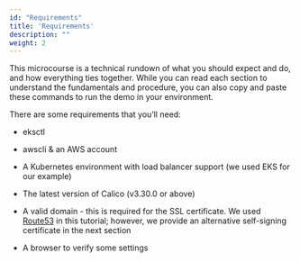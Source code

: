 ```yaml
---
id: "Requirements"
title: 'Requirements'
description: ""
weight: 2
---
```



This microcourse is a technical rundown of what you should expect and do, and how everything ties together. While you can read each section to understand the fundamentals and procedure, you can also copy and paste these commands to run the demo in your environment.

There are some requirements that you’ll need:

- eksctl

- awscli & an AWS account

- A Kubernetes environment with load balancer support (we used EKS for our example)

- The latest version of Calico (v3.30.0 or above)

- A valid domain - this is required for the SSL certificate. We used [Route53](https://docs.aws.amazon.com/Route53/latest/DeveloperGuide/domain-register.html) in this tutorial; however, we provide an alternative self-signing certificate in the next section

- A browser to verify some settings
